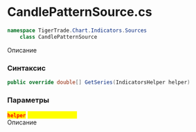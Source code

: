 
# CandlePatternSource.cs
```csharp
namespace TigerTrade.Chart.Indicators.Sources  
    class CandlePatternSource
```

Описание

### Синтаксис
```csharp
public override double[] GetSeries(IndicatorsHelper helper)
```

### Параметры
<mark style="color:red;">**`helper`**</mark> <mark style="color:yellow;">`IndicatorsHelper`</mark>  
 Описание  
  

                    
                    